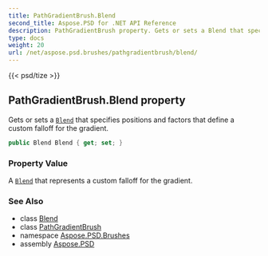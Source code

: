 ```yaml
---
title: PathGradientBrush.Blend
second_title: Aspose.PSD for .NET API Reference
description: PathGradientBrush property. Gets or sets a Blend that specifies positions and factors that define a custom falloff for the gradient
type: docs
weight: 20
url: /net/aspose.psd.brushes/pathgradientbrush/blend/
---
```

{{< psd/tize >}}
## PathGradientBrush.Blend property

Gets or sets a [`Blend`](../../../aspose.psd/blend/) that specifies positions and factors that define a custom falloff for the gradient.

```csharp
public Blend Blend { get; set; }
```

### Property Value

A [`Blend`](../../../aspose.psd/blend/) that represents a custom falloff for the gradient.

### See Also

* class [Blend](../../../aspose.psd/blend/)
* class [PathGradientBrush](../)
* namespace [Aspose.PSD.Brushes](../../pathgradientbrush/)
* assembly [Aspose.PSD](../../../)


